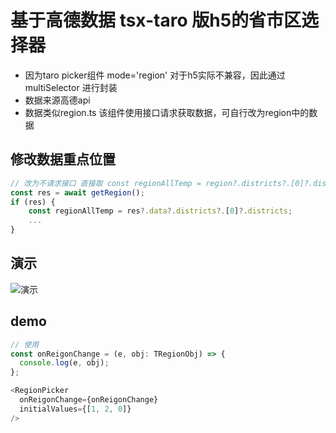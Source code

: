 # 基于高德数据 tsx-taro 版h5的省市区选择器

- 因为taro picker组件 mode='region' 对于h5实际不兼容，因此通过 multiSelector 进行封装
- 数据来源高德api
- 数据类似region.ts 该组件使用接口请求获取数据，可自行改为region中的数据

## 修改数据重点位置

```js
// 改为不请求接口 直接取 const regionAllTemp = region?.districts?.[0]?.districts;
const res = await getRegion();
if (res) {
    const regionAllTemp = res?.data?.districts?.[0]?.districts;
    ...
}
```

## 演示

![演示](https://jinpika-1308276765.cos.ap-shanghai.myqcloud.com/images/2BA40E76-C012-47f9-BEDA-1DCDCD8A69A6.png)

## demo

```js
// 使用
const onReigonChange = (e, obj: TRegionObj) => {
  console.log(e, obj);
};

<RegionPicker
  onReigonChange={onReigonChange}
  initialValues={[1, 2, 0]}
/>
```